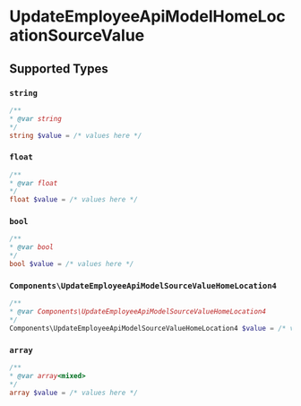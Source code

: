 # UpdateEmployeeApiModelHomeLocationSourceValue


## Supported Types

### `string`

```php
/**
* @var string
*/
string $value = /* values here */
```

### `float`

```php
/**
* @var float
*/
float $value = /* values here */
```

### `bool`

```php
/**
* @var bool
*/
bool $value = /* values here */
```

### `Components\UpdateEmployeeApiModelSourceValueHomeLocation4`

```php
/**
* @var Components\UpdateEmployeeApiModelSourceValueHomeLocation4
*/
Components\UpdateEmployeeApiModelSourceValueHomeLocation4 $value = /* values here */
```

### `array`

```php
/**
* @var array<mixed>
*/
array $value = /* values here */
```

